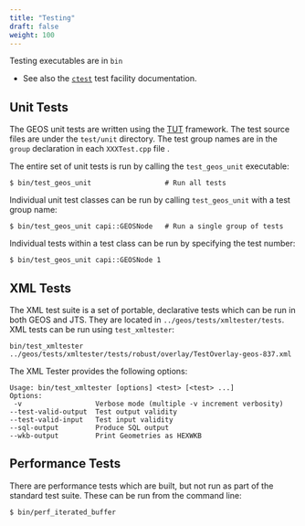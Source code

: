 ```yaml
---
title: "Testing"
draft: false
weight: 100
---
```


Testing executables are in `bin`

* See also the [`ctest`](/usage/download/#testing) test facility documentation.

## Unit Tests

The GEOS unit tests are written using the [TUT](http://mrzechonek.github.io/tut-framework/) framework.
The test source files are under the `test/unit` directory.
The test group names are in the `group` declaration in each `XXXTest.cpp` file .

The entire set of unit tests is run by calling the `test_geos_unit` executable:
```
$ bin/test_geos_unit                  # Run all tests
```

Individual unit test classes can be run by calling `test_geos_unit` with a test group name:
```
$ bin/test_geos_unit capi::GEOSNode   # Run a single group of tests
```

Individual tests within a test class can be run by specifying the test number:
```
$ bin/test_geos_unit capi::GEOSNode 1
```

## XML Tests

The XML test suite is a set of portable, declarative tests which can be run in both GEOS and JTS.
They are located in `../geos/tests/xmltester/tests`.
XML tests can be run using `test_xmltester`:

```
bin/test_xmltester ../geos/tests/xmltester/tests/robust/overlay/TestOverlay-geos-837.xml
```

The XML Tester provides the following options:

```
Usage: bin/test_xmltester [options] <test> [<test> ...]
Options:
 -v                  Verbose mode (multiple -v increment verbosity)
--test-valid-output  Test output validity
--test-valid-input   Test input validity
--sql-output         Produce SQL output
--wkb-output         Print Geometries as HEXWKB
```

## Performance Tests

There are performance tests which are built, but not run as part of the standard test suite.
These can be run from the command line:

```
$ bin/perf_iterated_buffer
```
